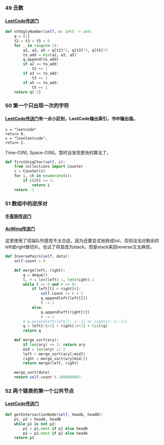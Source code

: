 ### 49 丑数

#### [LeetCode传送门](https://leetcode.com/problems/ugly-number-ii/)

```python
def nthUglyNumber(self, n: int) -> int:
    q = [1]
    t2 = t3 = t5 = 0
    for _ in range(n-1):
        a2, a3, a5 = q[t2]*2, q[t3]*3, q[t5]*5
        to_add = min(a2, a3, a5)
        q.append(to_add)
        if a2 == to_add:
            t2 += 1
        if a3 == to_add:
            t3 += 1
        if a5 == to_add:
            t5 += 1
    return q[-1]
```

### 50 第一个只出现一次的字符

#### [LeetCode传送门](https://leetcode.com/problems/first-unique-character-in-a-string/description/)有一点小区别，LeetCode输出索引，书中输出值。

```
s = "leetcode"
return 0.
s = "loveleetcode",
return 2.
```

Time-O(N), Space-O(N)。暂时没发现更快的算法了。

```python
def firstUniqChar(self, s):
    from collections import Counter
    c = Counter(s)
    for i, ch in enumerate(s):
        if c[ch] == 1:
            return i
    return -1
```

### 51 数组中的逆序对

#### [牛客网传送门](https://www.nowcoder.com/practice/96bd6684e04a44eb80e6a68efc0ec6c5?tpId=13&tqId=11188&tPage=2&rp=1&ru=%2Fta%2Fcoding-interviews&qru=%2Fta%2Fcoding-interviews%2Fquestion-ranking)

#### [AcWing传送门](https://www.acwing.com/problem/content/61/)

这里使用了双端队列感觉不太合适，因为还要显式地转成list，否则没法对剩余的left或right做切片。也试了将其改为stack，但是stack来回reverse又太麻烦。

```python
def InversePairs(self, data):
    self.count = 0
    
    def merge(left, right):
        q = deque()
        l, r = len(left)-1, len(right)-1
        while l >= 0 and r >= 0:
            if left[l] > right[r]:
                self.count += r + 1
                q.appendleft(left[l])
                l -= 1
            else:
                q.appendleft(right[r])
                r -= 1
        # q.extendleft(left[l:-1:-1] or right[r:-1:-1])
        q = left[:l+1] + right[:r+1] + list(q)
        return q
        
    def merge_sort(ary):
        if len(ary) <= 1: return ary
        mid = len(ary) // 2
        left = merge_sort(ary[:mid])
        right = merge_sort(ary[mid:])
        return merge(left, right)
    
    merge_sort(data)
    return self.count % 1000000007
```
### 52 两个链表的第一个公共节点

#### [LeetCode传送门](https://leetcode.com/problems/intersection-of-two-linked-lists/description/)

```python
def getIntersectionNode(self, headA, headB):
    p1, p2 = headA, headB
    while p1 is not p2:
        p1 = p1.next if p1 else headB
        p2 = p2.next if p2 else headA
    return p1
```